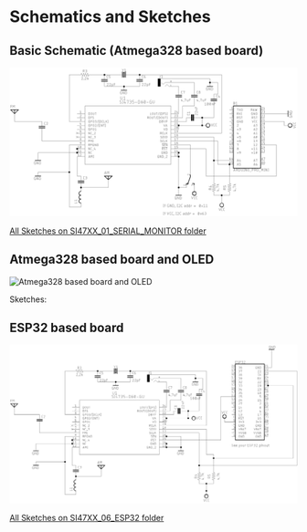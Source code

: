 # Schematics and Sketches


## Basic Schematic (Atmega328 based board)

![Basic Schematic](../images/basic_schematic_eagle.png)

[All Sketches on SI47XX_01_SERIAL_MONITOR folder](https://github.com/pu2clr/SI4735/tree/master/examples/SI47XX_01_SERIAL_MONITOR)



## Atmega328 based board and OLED


![Atmega328 based board and OLED](https://github.com/pu2clr/SI4735/blob/master/extras/images/basic_schematic_oled_buttons_eagle.png)

Sketches: 




## ESP32 based board 

![Esp32 based board schematic](../images/basic_schematic_esp32_eagle.png)

[All Sketches on SI47XX_06_ESP32 folder](https://github.com/pu2clr/SI4735/tree/master/examples/SI47XX_01_SERIAL_MONITOR)




<BR>


![]()
